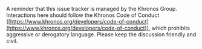 A reminder that this issue tracker is managed by the Khronos Group. Interactions here should follow the Khronos Code of Conduct ([https://www.khronos.org/developers/code-of-conduct](https://www.khronos.org/developers/code-of-conduct)), which prohibits aggressive or derogatory language. Please keep the discussion friendly and civil.